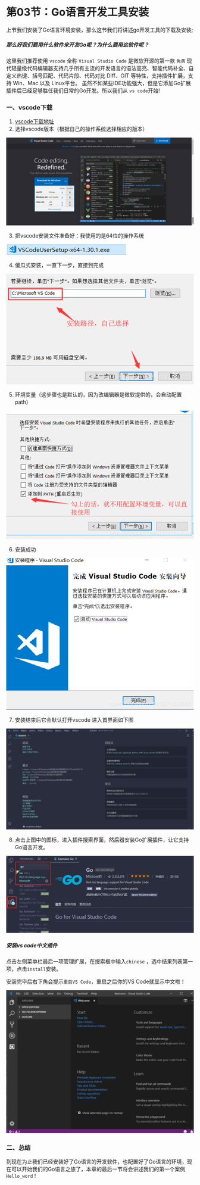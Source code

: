 # 第03节：Go语言开发工具安装

上节我们安装了Go语言环境安装，那么这节我们将讲述go开发工具的下载及安装;

##### 那么好我们要用什么软件来开发Go呢？为什么要用这软件呢？

这里我们推荐使用 `vscode` 全称 `Visual Studio Code` 是微软开源的第一款 `免费` 现代轻量级代码编辑器支持几乎所有主流的开发语言的语法高亮、智能代码补全、自定义热键、括号匹配、代码片段、代码对比 Diff、GIT 等特性，支持插件扩展，支持 Win、Mac 以及 Linux平台。
虽然不如某些IDE功能强大，但是它添加Go扩展插件后已经足够胜任我们日常的Go开发。所以我们从 `vs code`开始!

### 一、vscode下载
 
1.  [vscode下载地址](https://code.visualstudio.com/)
2. 选择vscode版本（根据自己的操作系统选择相应的版本）

![images](../images/0103_download.png)

3. 把vscode安装文件准备好：我使用的是64位的操作系统

![images](../images/0103_file.png)

4. 傻瓜式安装，一直下一步，直接到完成

![images](../images/0103_install.png)

5. 环境变量（这步骤也是默认的，因为改编辑器是微软提供的，会自动配置path）

![images](../images/0103_installs.png)

6. 安装成功

![images](../images/0103_yes.png)

7. 安装结束后它会默认打开vscode 进入首界面如下图

![images](../images/0103_Firstinterface.png)

8. 点击上图中的图标，进入插件搜索界面，然后器安装Go扩展插件，让它支持Go语言开发。

![images](../images/0103_go.png)

##### 安装vs code中文插件

点击左侧菜单栏最后一项管理扩展，在搜索框中输入`chinese` ，选中结果列表第一项，点击`install`安装。

安装完毕后右下角会提示`重启VS Code`，重启之后你的VS Code就显示中文啦！

![images](../images/0103_vscode1.gif)

### 二、总结

到现在为止我们已经安装好了Go语言的开发软件，也配置好了Go语言的环境，现在可以开始我们的Go语言之旅了，本章的最后一节将会讲述我们的第一个案例  ` Hello_word` !